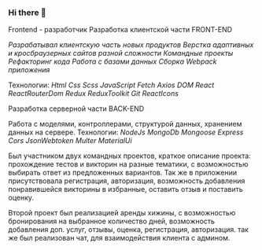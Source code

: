 ### Hi there 👋

Frontend - разработчик
Разработка клиентской части FRONT-END

*Разрабатывал клиентскую часть новых продуктов*
*Верстка адаптивных и кросбраузерных сайтов разной сложности*
*Командные проекты*
*Рефакторинг кода*
*Работа с базами данных*
*Сборка Webpack приложения*

Технологии:
*Html*
*Css*
*Scss*
*JavaScript*
*Fetch*
*Axios*
*DOM*
*React*
*ReactRouterDom*
*Redux*
*ReduxToolkit*
*Git*
*ReactIcons*

Разработка серверной части BACK-END

Работа с моделями, контроллерами, структурой данных, хранением данных на сервере.
Технологии:
*NodeJs*
*MongoDb*
*Mongoose*
*Express*
*Cors*
*JsonWebtoken*
*Multer*
*MaterialUi*


Был участником двух командных проектов, краткое описание проекта: прохождение тестов и викторин на разные тематики, с возможностью выбирать ответ из предложенных вариантов. Так же в приложении присутствовала регистрация, авторизация, возможность добавления понравившейся викторины в избранные, оставить отзыв и поставить оценку.

Второй проект был реализацией аренды хижины, с возможностью бронирования на выбранное количество дней, возможность добавления доп. услуг, отзывы, оценка, регистрация, авторизация. так же был реализован чат, для взаимодействия клиента с админом.
